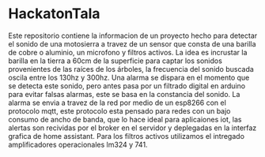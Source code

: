 # HackatonTala
Este repositorio contiene la informacion de un proyecto hecho para detectar el sonido de una motosierra a travez de un sensor que consta de una barilla de cobre o aluminio, un microfono y filtros activos. La idea es incrustar la barilla en la tierra a 60cm de la superficie para captar los sonidos provenientes de las raíces de los árboles, la frecuencia del sonido buscada oscila entre los 130hz y 300hz.
Una alarma se dispara en el momento que se detecta este sonido, pero antes pasa por un filtrado digital en arduino para evitar falsas alarmas, este se basa en la constancia del sonido.
La alarma se envia a travez de la red por medio de un esp8266 con el protocolo mqtt, este protocolo esta pensado para redes con un bajo consumo de ancho de banda, que lo hace ideal para aplicaiones iot, las alertas son recividas por el broker en el servidor y deplegadas en la interfaz grafica de home assistant.
Para los filtros activos utilizamos el intregado amplificadores operacionales lm324 y 741.
